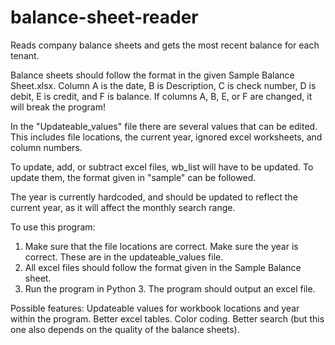 # balance-sheet-reader
Reads company balance sheets and gets the most recent balance for each tenant.

Balance sheets should follow the format in the given Sample Balance Sheet.xlsx. Column A is the date, B is Description, 
C is check number, D is debit, E is credit, and F is balance. If columns A, B, E, or F are changed, it will break the program!

In the "Updateable_values" file there are several values that can be edited. This includes file locations, the current year, ignored excel worksheets, and column numbers.

To update, add, or subtract excel files, wb_list will have to be updated. To update them, the format given in "sample" can be followed.

The year is currently hardcoded, and should be updated to reflect the current year,
as it will affect the monthly search range.


To use this program:
  1) Make sure that the file locations are correct. Make sure the year is correct. These are in the updateable_values file.
  2) All excel files should follow the format given in the Sample Balance sheet.
  3) Run the program in Python 3. The program should output an excel file.
  
 
 
 Possible features: Updateable values for workbook locations and year within the program. Better excel tables. Color coding. 
 Better search (but this one also depends on the quality of the balance sheets). 

